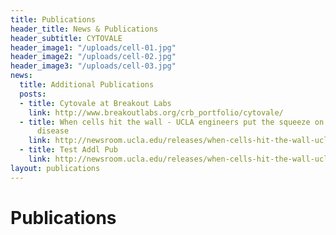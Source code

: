 ```yaml
---
title: Publications
header_title: News & Publications
header_subtitle: CYTOVALE
header_image1: "/uploads/cell-01.jpg"
header_image2: "/uploads/cell-02.jpg"
header_image3: "/uploads/cell-03.jpg"
news:
  title: Additional Publications
  posts:
  - title: Cytovale at Breakout Labs
    link: http://www.breakoutlabs.org/crb_portfolio/cytovale/
  - title: When cells hit the wall - UCLA engineers put the squeeze on cells to diagnose
      disease
    link: http://newsroom.ucla.edu/releases/when-cells-hit-the-wall-ucla-engineers-232320
  - title: Test Addl Pub
    link: http://newsroom.ucla.edu/releases/when-cells-hit-the-wall-ucla-engineers-232320
layout: publications
---
```


# Publications
